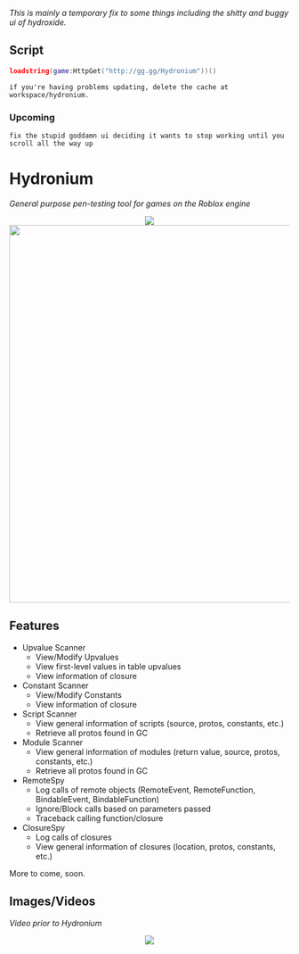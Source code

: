 *This is mainly a temporary fix to some things including the shitty and buggy ui of hydroxide.*

## Script
```lua
loadstring(game:HttpGet("http://gg.gg/Hydronium"))()
```

```
if you're having problems updating, delete the cache at workspace/hydronium.
```

### Upcoming
` fix the stupid goddamn ui deciding it wants to stop working until you scroll all the way up `

# Hydronium
<i>General purpose pen-testing tool for games on the Roblox engine</i>


<p align="center">
    <img src="https://cdn.discordapp.com/attachments/633079498572562452/1133314416604090470/68747470733a2f2f63646e2e646973636f72646170702e636f.png?ex=6641260c&is=663fd48c&hm=e0f5e07ca84db8de2597f04ec6c90c0265f279ed30044862dc06a9452af88073&"/>
    </br>
    <img src="https://cdn.discordapp.com/attachments/633079498572562452/1133315156269613136/image.png?ex=664126bd&is=663fd53d&hm=f5ba04376a0c79c53d63989c17901d70529c9bf6c305c5154297e8fb55bae777&" width="677px"/>
</p>

## Features
* Upvalue Scanner
    * View/Modify Upvalues
    * View first-level values in table upvalues
    * View information of closure
* Constant Scanner
    * View/Modify Constants
    * View information of closure
* Script Scanner
    * View general information of scripts (source, protos, constants, etc.)
    * Retrieve all protos found in GC
* Module Scanner
    * View general information of modules (return value, source, protos, constants, etc.)
    * Retrieve all protos found in GC
* RemoteSpy
    * Log calls of remote objects (RemoteEvent, RemoteFunction, BindableEvent, BindableFunction)
    * Ignore/Block calls based on parameters passed
    * Traceback calling function/closure
* ClosureSpy
    * Log calls of closures
    * View general information of closures (location, protos, constants, etc.)

More to come, soon.

## Images/Videos

<i>Video prior to Hydronium</i>
<p align="center">
    <img src="https://i.gyazo.com/63afdd764cdca533af5ebca843217a7e.gif" />
</p>

